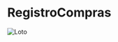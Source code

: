 # RegistroCompras
![Loto](https://user-images.githubusercontent.com/104779804/182247292-bc74bf51-57c8-42e7-b7cc-8b5de8250c8b.jpg)
